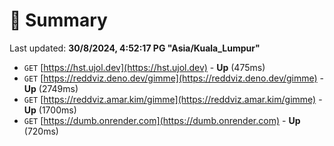 # 📖 Summary
Last updated: **30/8/2024, 4:52:17 PG "Asia/Kuala_Lumpur"**

- `GET` [https://hst.ujol.dev](https://hst.ujol.dev) - **Up** (475ms)
- `GET` [https://reddviz.deno.dev/gimme](https://reddviz.deno.dev/gimme) - **Up** (2749ms)
- `GET` [https://reddviz.amar.kim/gimme](https://reddviz.amar.kim/gimme) - **Up** (1700ms)
- `GET` [https://dumb.onrender.com](https://dumb.onrender.com) - **Up** (720ms)
